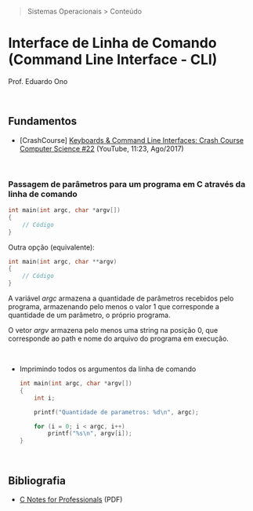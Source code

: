 > Sistemas Operacionais > Conteúdo

# Interface de Linha de Comando (Command Line Interface - CLI)

Prof. Eduardo Ono

<br>

## Fundamentos

* [CrashCourse] [Keyboards & Command Line Interfaces: Crash Course Computer Science #22](https://www.youtube.com/watch?v=4RPtJ9UyHS0) (YouTube, 11:23, Ago/2017)

<br>

### Passagem de parâmetros para um programa em C através da linha de comando

```c
int main(int argc, char *argv[])
{
    // Código
}
```

Outra opção (equivalente):
```c
int main(int argc, char **argv)
{
    // Código
}
```

A variável _argc_ armazena a quantidade de parâmetros recebidos pelo programa, armazenando pelo menos o valor 1 que corresponde a quantidade de um parâmetro, o próprio programa.

O vetor _argv_ armazena pelo menos uma string na posição 0, que corresponde ao path e nome do arquivo do programa em execução.

<br>

* Imprimindo todos os argumentos da linha de comando

    ```c
    int main(int argc, char *argv[])
    {
        int i;

        printf("Quantidade de parametros: %d\n", argc);

        for (i = 0; i < argc, i++)
            printf("%s\n", argv[i]);
    }
    ```

<br>

## Bibliografia

* [C Notes for Professionals](https://goalkicker.com/CBook/) (PDF)

<br>
